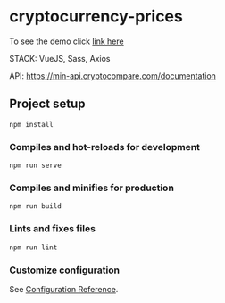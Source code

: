 # cryptocurrency-prices
To see the demo click [link here](https://chelovekozavr.github.io/cryptocurrency-prices/)

STACK: VueJS, Sass, Axios

API: https://min-api.cryptocompare.com/documentation


## Project setup
```
npm install
```

### Compiles and hot-reloads for development
```
npm run serve
```

### Compiles and minifies for production
```
npm run build
```

### Lints and fixes files
```
npm run lint
```

### Customize configuration
See [Configuration Reference](https://cli.vuejs.org/config/).
